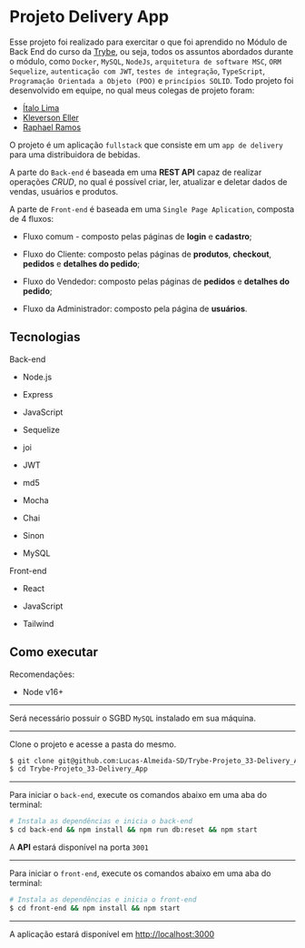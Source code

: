 # Projeto Delivery App

Esse projeto foi realizado para exercitar o que foi aprendido no Módulo de Back End do curso da [Trybe](https://www.betrybe.com/), ou seja, todos os assuntos abordados durante o módulo, como `Docker`, `MySQL`, `NodeJs`, `arquitetura de software MSC`, `ORM Sequelize`, `autenticação com JWT`, `testes de integração`, `TypeScript`, `Programação Orientada a Objeto (POO)` e `princípios SOLID`.
Todo projeto foi desenvolvido em equipe, no qual meus colegas de projeto foram:

- [Ítalo Lima](https://github.com/Italo9)
- [Kleverson Eller](https://github.com/KleversonEller)
- [Raphael Ramos](https://github.com/raphaelramos22)

O projeto é um aplicação `fullstack` que consiste em um `app de delivery` para uma distribuidora de bebidas.

A parte do `Back-end` é baseada em uma __REST API__ capaz de realizar operações _CRUD_, no qual é possível criar, ler, atualizar e deletar dados de vendas, usuários e produtos.

A parte de `Front-end` é baseada em uma `Single Page Aplication`, composta de 4 fluxos:

- Fluxo comum - composto pelas páginas de __login__ e __cadastro__;

- Fluxo do Cliente: composto pelas páginas de __produtos__, __checkout__, __pedidos__ e __detalhes do pedido__;

- Fluxo do Vendedor: composto pelas páginas de __pedidos__ e __detalhes do pedido__;

- Fluxo da Administrador: composto pela página de __usuários__.

## Tecnologias

Back-end

- Node.js

- Express

- JavaScript

- Sequelize

- joi

- JWT

- md5

- Mocha

- Chai

- Sinon

- MySQL

Front-end

- React

- JavaScript

- Tailwind

## Como executar

Recomendações:
- Node v16+

___

Será necessário possuir o SGBD `MySQL` instalado em sua máquina.

___

Clone o projeto e acesse a pasta do mesmo.

```bash
$ git clone git@github.com:Lucas-Almeida-SD/Trybe-Projeto_33-Delivery_App.git
$ cd Trybe-Projeto_33-Delivery_App
```

___

Para iniciar o `back-end`, execute os comandos abaixo em uma aba do terminal:
```bash
# Instala as dependências e inicia o back-end
$ cd back-end && npm install && npm run db:reset && npm start
```

A __API__ estará disponível na porta `3001` 

___

Para iniciar o `front-end`, execute os comandos abaixo em uma aba do terminal:
```bash
# Instala as dependências e inicia o front-end
$ cd front-end && npm install && npm start
```

___

A aplicação estará disponível em [http://localhost:3000](http://localhost:3000)
